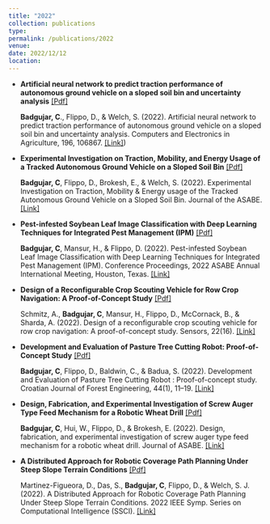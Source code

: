 ```yaml
---
title: "2022"
collection: publications
type: 
permalink: /publications/2022
venue:
date: 2022/12/12
location: 
---
```


- **Artificial neural network to predict traction performance of autonomous ground vehicle on a sloped soil bin and uncertainty analysis** [[Pdf]](https://github.com/cmbadgujar10/cmbadgujar10.github.io/blob/master/files/2022ANN.pdf)
    
    **Badgujar, C**., Flippo, D., & Welch, S. (2022). Artificial neural network to predict traction performance of autonomous ground vehicle on a sloped soil bin       and uncertainty analysis. Computers and Electronics in Agriculture, 196, 106867. [[Link]](http://dx.doi.org/10.1016/j.compag.2022.106867))
    
- **Experimental Investigation on Traction, Mobility, and Energy Usage of a Tracked Autonomous Ground Vehicle on a Sloped Soil Bin** [[Pdf]](https://github.com/cmbadgujar10/cmbadgujar10.github.io/blob/master/files/2022Traction.pdf)
    
    **Badgujar, C**, Flippo, D., Brokesh, E., & Welch, S. (2022). Experimental Investigation on Traction, Mobility & Energy usage of the Tracked Autonomous Ground             Vehicle on a Sloped Soil Bin. Journal of the ASABE. [[Link]](http://dx.doi.org/10.13031/ja.14860)
    
 - **Pest-infested Soybean Leaf Image Classification with Deep Learning Techniques for Integrated Pest Management (IPM)** [[Pdf]](https://github.com/cmbadgujar10/cmbadgujar10.github.io/blob/master/files/2022ANN.pdf)
    
    **Badgujar, C**, Mansur, H., & Flippo, D. (2022). Pest-infested Soybean Leaf Image Classification with Deep Learning Techniques for Integrated Pest Management         (IPM). Conference Proceedings, 2022 ASABE Annual International Meeting, Houston, Texas.  [[Link]](http://dx.doi.org/10.13031/aim.202201096)
    
- **Design of a Reconfigurable Crop Scouting Vehicle for Row Crop Navigation: A Proof-of-Concept Study** [[Pdf]](http://dx.doi.org/10.3390/s22166203)
    
   Schmitz, A., **Badgujar, C**, Mansur, H., Flippo, D., McCornack, B., & Sharda, A. (2022). Design of a reconfigurable crop scouting vehicle for row crop navigation:      A proof-of-concept study. Sensors, 22(16). [[Link]](http://dx.doi.org/10.3390/s22166203)
   
- **Development and Evaluation of Pasture Tree Cutting Robot: Proof-of-Concept Study** [[Pdf]](https://github.com/cmbadgujar10/cmbadgujar10.github.io/blob/master/files/2022Landshark.pdf)
    
   **Badgujar, C**, Flippo, D., Baldwin, C., & Badua, S. (2022). Development and Evaluation of Pasture Tree Cutting Robot : Proof-of-concept study. Croatian Journal of     Forest Engineering, 44(1), 11–19. [[Link]](http://dx.doi.org/10.5552/crojfe.2023.1731)
        
- **Design, Fabrication, and Experimental Investigation of Screw Auger Type Feed Mechanism for a Robotic Wheat Drill** [[Pdf]](https://github.com/cmbadgujar10/cmbadgujar10.github.io/blob/master/files/2022GrainDrill.pdf)
    
   **Badgujar, C**, Hui, W., Flippo, D., & Brokesh, E. (2022). Design, fabrication, and experimental investigation of screw auger type feed mechanism for a                   robotic wheat drill. Journal of ASABE. [[Link]](http://dx.doi.org/10.13031/ja.15199)
   
- **A Distributed Approach for Robotic Coverage Path Planning Under Steep Slope Terrain Conditions** [[Pdf]](https://github.com/cmbadgujar10/cmbadgujar10.github.io/blob/master/files/2022Path.pdf)
    
   Martinez-Figueora, D., Das, S., **Badgujar, C**, Flippo, D., & Welch, S. J. (2022). A Distributed Approach for Robotic Coverage Path Planning Under Steep Slope         Terrain Conditions. 2022 IEEE Symp. Series on Computational Intelligence (SSCI). [[Link]](http://dx.doi.org/10.1109/SSCI51031.2022.10022252)
